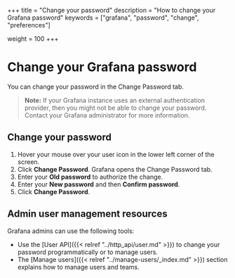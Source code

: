 +++
title = "Change your password"
description = "How to change your Grafana password"
keywords = ["grafana", "password", "change", "preferences"]




weight = 100
+++

# Change your Grafana password

You can change your password in the Change Password tab.

> **Note:** If your Grafana instance uses an external authentication provider, then you might not be able to change your password. Contact your Grafana administrator for more information.

## Change your password

1. Hover your mouse over your user icon in the lower left corner of the screen.
1. Click **Change Password**. Grafana opens the Change Password tab.
1. Enter your **Old password** to authorize the change.
1. Enter your **New password** and then **Confirm password**.
1. Click **Change Password**.

## Admin user management resources

Grafana admins can use the following tools:

- Use the [User API]({{< relref "../http_api/user.md" >}}) to change your password programmatically or to manage users.
- The [Manage users]({{< relref "../manage-users/_index.md" >}}) section explains how to manage users and teams.

<!-- BEGIN Optimal Workshop Intercept Snippet --><div id='owInviteSnippet' style='position:fixed;right:20px;bottom:20px;width:280px;padding:20px;margin:0;border-radius:6px;background:#1857B8;color:#F7F8FA;text-align:left;z-index:2200000000;opacity:0;transition:opacity 500ms;-webkit-transition:opacity 500ms;display:none;'><div id='owInviteMessage' style='padding:0;margin:0 0 20px 0;font-size:16px;'>Got a spare two and a half minutes to help us improve the docs?</div><a id='owInviteOk' href='https://Grafana.optimalworkshop.com/questions/grafana-docs?tag=docs&utm_medium=intercept' onclick='this.parentNode.style.display="none";' target='_blank' style='color:#F7FAFF;font-size:16px;font-weight:bold;text-decoration:underline;'>Yes, I&#x27;ll help</a><a id='owInviteCancel' href='javascript:void(0)' onclick='this.parentNode.style.display="none";' style='color:#F7F8FA;font-size:14px;text-decoration:underline;float:right;'>Close</a></div><script>var owOnload=function(){if(-1==document.cookie.indexOf('ow-intercept-quiz-4ior230e')){var o=new XMLHttpRequest;o.onloadend=function(){try{var o=document.getElementById('owInviteSnippet');var date=new Date();date.setMonth(date.getMonth()+1);this.response&&JSON.parse(this.response).active===!0&&(document.cookie='ow-intercept-quiz-4ior230e=Done;path=/;expires='+date.toUTCString()+';',setTimeout(function(){o.style.display='block',o.style.opacity=1},2e3))}catch(e){}},o.open('POST','https://app.optimalworkshop.com/survey_status/questions/4ior230e/active'),o.send()}};if(window.addEventListener){window.addEventListener('load',function(){owOnload();});}else if(window.attachEvent){window.attachEvent('onload',function(){owOnload();});}</script><!-- END Optimal Workshop snippet -->